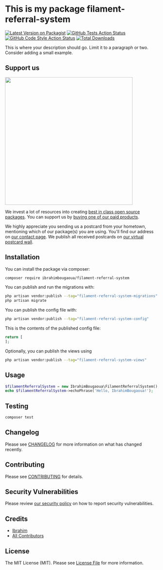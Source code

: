 # This is my package filament-referral-system

[![Latest Version on Packagist](https://img.shields.io/packagist/v/ibrahimbougaoua/filament-referral-system.svg?style=flat-square)](https://packagist.org/packages/ibrahimbougaoua/filament-referral-system)
[![GitHub Tests Action Status](https://img.shields.io/github/actions/workflow/status/ibrahimbougaoua/filament-referral-system/run-tests.yml?branch=main&label=tests&style=flat-square)](https://github.com/ibrahimbougaoua/filament-referral-system/actions?query=workflow%3Arun-tests+branch%3Amain)
[![GitHub Code Style Action Status](https://img.shields.io/github/actions/workflow/status/ibrahimbougaoua/filament-referral-system/fix-php-code-style-issues.yml?branch=main&label=code%20style&style=flat-square)](https://github.com/ibrahimbougaoua/filament-referral-system/actions?query=workflow%3A"Fix+PHP+code+style+issues"+branch%3Amain)
[![Total Downloads](https://img.shields.io/packagist/dt/ibrahimbougaoua/filament-referral-system.svg?style=flat-square)](https://packagist.org/packages/ibrahimbougaoua/filament-referral-system)

This is where your description should go. Limit it to a paragraph or two. Consider adding a small example.

## Support us

[<img src="https://github-ads.s3.eu-central-1.amazonaws.com/filament-referral-system.jpg?t=1" width="419px" />](https://spatie.be/github-ad-click/filament-referral-system)

We invest a lot of resources into creating [best in class open source packages](https://spatie.be/open-source). You can support us by [buying one of our paid products](https://spatie.be/open-source/support-us).

We highly appreciate you sending us a postcard from your hometown, mentioning which of our package(s) you are using. You'll find our address on [our contact page](https://spatie.be/about-us). We publish all received postcards on [our virtual postcard wall](https://spatie.be/open-source/postcards).

## Installation

You can install the package via composer:

```bash
composer require ibrahimbougaoua/filament-referral-system
```

You can publish and run the migrations with:

```bash
php artisan vendor:publish --tag="filament-referral-system-migrations"
php artisan migrate
```

You can publish the config file with:

```bash
php artisan vendor:publish --tag="filament-referral-system-config"
```

This is the contents of the published config file:

```php
return [
];
```

Optionally, you can publish the views using

```bash
php artisan vendor:publish --tag="filament-referral-system-views"
```

## Usage

```php
$filamentReferralSystem = new IbrahimBougaoua\FilamentReferralSystem();
echo $filamentReferralSystem->echoPhrase('Hello, IbrahimBougaoua!');
```

## Testing

```bash
composer test
```

## Changelog

Please see [CHANGELOG](CHANGELOG.md) for more information on what has changed recently.

## Contributing

Please see [CONTRIBUTING](CONTRIBUTING.md) for details.

## Security Vulnerabilities

Please review [our security policy](../../security/policy) on how to report security vulnerabilities.

## Credits

- [Ibrahim](https://github.com/ibrahimBougaoua)
- [All Contributors](../../contributors)

## License

The MIT License (MIT). Please see [License File](LICENSE.md) for more information.
